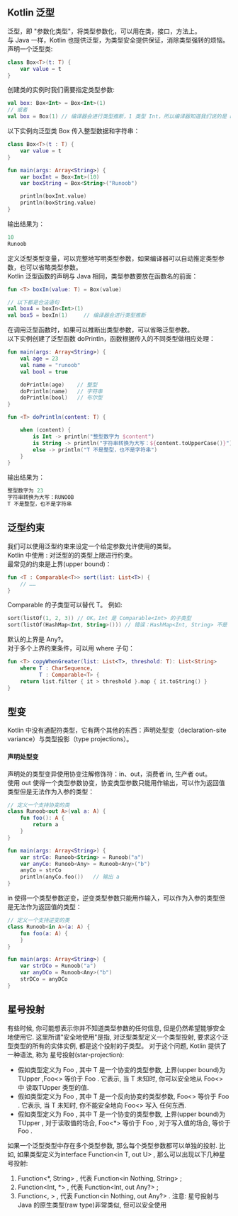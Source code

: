 ## Kotlin 泛型
泛型，即 "参数化类型"，将类型参数化，可以用在类，接口，方法上。<br>
与 Java 一样，Kotlin 也提供泛型，为类型安全提供保证，消除类型强转的烦恼。
声明一个泛型类:
``` kotlin
class Box<T>(t: T) {
    var value = t
}
```
创建类的实例时我们需要指定类型参数:
``` kotlin
val box: Box<Int> = Box<Int>(1)
// 或者
val box = Box(1) // 编译器会进行类型推断，1 类型 Int，所以编译器知道我们说的是 Box<Int>。
```
以下实例向泛型类 Box 传入整型数据和字符串：
``` kotlin
class Box<T>(t : T) {
    var value = t
}

fun main(args: Array<String>) {
    var boxInt = Box<Int>(10)
    var boxString = Box<String>("Runoob")

    println(boxInt.value)
    println(boxString.value)
}
```
输出结果为：
``` kotlin
10
Runoob
```
定义泛型类型变量，可以完整地写明类型参数，如果编译器可以自动推定类型参数，也可以省略类型参数。<br>
Kotlin 泛型函数的声明与 Java 相同，类型参数要放在函数名的前面：
``` kotlin
fun <T> boxIn(value: T) = Box(value)

// 以下都是合法语句
val box4 = boxIn<Int>(1)
val box5 = boxIn(1)     // 编译器会进行类型推断
```
在调用泛型函数时，如果可以推断出类型参数，可以省略泛型参数。<br>
以下实例创建了泛型函数 doPrintln，函数根据传入的不同类型做相应处理：
``` kotlin
fun main(args: Array<String>) {
    val age = 23
    val name = "runoob"
    val bool = true

    doPrintln(age)    // 整型
    doPrintln(name)   // 字符串
    doPrintln(bool)   // 布尔型
}

fun <T> doPrintln(content: T) {

    when (content) {
        is Int -> println("整型数字为 $content")
        is String -> println("字符串转换为大写：${content.toUpperCase()}")
        else -> println("T 不是整型，也不是字符串")
    }
}
```
输出结果为：
``` kotlin
整型数字为 23
字符串转换为大写：RUNOOB
T 不是整型，也不是字符串
```

## 泛型约束
我们可以使用泛型约束来设定一个给定参数允许使用的类型。<br>
Kotlin 中使用 : 对泛型的的类型上限进行约束。<br>
最常见的约束是上界(upper bound)：
``` kotlin
fun <T : Comparable<T>> sort(list: List<T>) {
    // ……
}
```
Comparable 的子类型可以替代 T。 例如:
``` kotlin
sort(listOf(1, 2, 3)) // OK。Int 是 Comparable<Int> 的子类型
sort(listOf(HashMap<Int, String>())) // 错误：HashMap<Int, String> 不是 Comparable<HashMap<Int, String>> 的子类型
```
默认的上界是 Any?。<br>
对于多个上界约束条件，可以用 where 子句：
``` kotlin
fun <T> copyWhenGreater(list: List<T>, threshold: T): List<String>
    where T : CharSequence,
          T : Comparable<T> {
    return list.filter { it > threshold }.map { it.toString() }
}
```

## 型变
Kotlin 中没有通配符类型，它有两个其他的东西：声明处型变（declaration-site variance）与类型投影（type projections）。
#### 声明处型变
声明处的类型变异使用协变注解修饰符：in、out，消费者 in, 生产者 out。<br>
使用 out 使得一个类型参数协变，协变类型参数只能用作输出，可以作为返回值类型但是无法作为入参的类型：
``` kotlin
// 定义一个支持协变的类
class Runoob<out A>(val a: A) {
    fun foo(): A {
        return a
    }
}

fun main(args: Array<String>) {
    var strCo: Runoob<String> = Runoob("a")
    var anyCo: Runoob<Any> = Runoob<Any>("b")
    anyCo = strCo
    println(anyCo.foo())   // 输出 a
}
```
in 使得一个类型参数逆变，逆变类型参数只能用作输入，可以作为入参的类型但是无法作为返回值的类型：
``` kotlin
// 定义一个支持逆变的类
class Runoob<in A>(a: A) {
    fun foo(a: A) {
    }
}

fun main(args: Array<String>) {
    var strDCo = Runoob("a")
    var anyDCo = Runoob<Any>("b")
    strDCo = anyDCo
}
```

## 星号投射
有些时候, 你可能想表示你并不知道类型参数的任何信息, 但是仍然希望能够安全地使用它. 这里所谓"安全地使用"是指, 对泛型类型定义一个类型投射, 要求这个泛型类型的所有的实体实例, 都是这个投射的子类型。
对于这个问题, Kotlin 提供了一种语法, 称为 星号投射(star-projection):
- 假如类型定义为 Foo<out T> , 其中 T 是一个协变的类型参数, 上界(upper bound)为 TUpper ,Foo<> 等价于 Foo<out TUpper> . 它表示, 当 T 未知时, 你可以安全地从 Foo<> 中 读取TUpper 类型的值.
- 假如类型定义为 Foo<in T> , 其中 T 是一个反向协变的类型参数, Foo<> 等价于 Foo<inNothing> . 它表示, 当 T 未知时, 你不能安全地向 Foo<> 写入 任何东西.
- 假如类型定义为 Foo<T> , 其中 T 是一个协变的类型参数, 上界(upper bound)为 TUpper , 对于读取值的场合, Foo<*> 等价于 Foo<out TUpper> , 对于写入值的场合, 等价于 Foo<in Nothing> .
    
如果一个泛型类型中存在多个类型参数, 那么每个类型参数都可以单独的投射. 比如, 如果类型定义为interface Function<in T, out U> , 那么可以出现以下几种星号投射:
1. Function<*, String> , 代表 Function<in Nothing, String> ;
2. Function<Int, *> , 代表 Function<Int, out Any?> ;
3. Function<, > , 代表 Function<in Nothing, out Any?> .
注意: 星号投射与 Java 的原生类型(raw type)非常类似, 但可以安全使用
